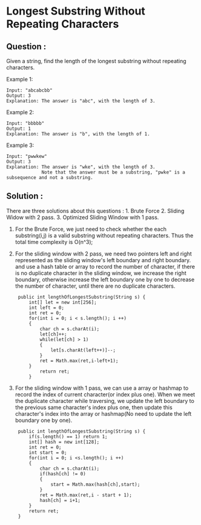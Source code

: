 # Longest Substring Without Repeating Characters

## Question :

Given a string, find the length of the longest substring without repeating characters.

Example 1:

	Input: "abcabcbb"
	Output: 3 
	Explanation: The answer is "abc", with the length of 3. 

Example 2:

	Input: "bbbbb"
	Output: 1
	Explanation: The answer is "b", with the length of 1.

Example 3:

	Input: "pwwkew"
	Output: 3
	Explanation: The answer is "wke", with the length of 3. 
	             Note that the answer must be a substring, "pwke" is a subsequence and not a substring.


## Solution : 

There are three solutions about this questions : 1. Brute Force 2. Sliding Widow with 2 pass. 3. Optimized Sliding Window with 1 pass. 


1. For the Brute Force, we just need to check whether the each substring(i,j) is a valid substring without repeating characters. Thus the total time complexity is O(n^3);

2. For the sliding window with 2 pass, we need two pointers left and right represented as the sliding window's left boundary and right boundary. and use a hash table or array to record the number of character, if there is no duplicate character in the sliding window, we increase the right boundary, otherwise increase the left boundary one by one to decrease the number of character, until there are no duplicate characters.

		public int lengthOfLongestSubstring(String s) {
	        int[] let = new int[256];
	        int left = 0;
	        int ret = 0;
	        for(int i = 0; i < s.length(); i ++)
	        {
	            char ch = s.charAt(i);
	            let[ch]++;
	            while(let[ch] > 1)
	            {
	                let[s.charAt(left++)]--;
	            }
	            ret = Math.max(ret,i-left+1);
	        }
	        	return ret;
	    	}

3. For the sliding window with 1 pass, we can use a array or hashmap to record the index of current character(or index plus one). When we meet the duplicate character while traversing, we update the left boundary to the previous same character's index plus one, then update this character's index into the array or hashmap(No need to update the left boundary one by one).

		public int lengthOfLongestSubstring(String s) {
	        if(s.length() == 1) return 1;
	        int[] hash = new int[128];
	        int ret = 0;
	        int start = 0;
	        for(int i = 0; i <s.length(); i ++)
	        {
	            char ch = s.charAt(i);
	            if(hash[ch] != 0)
	            {
	                start = Math.max(hash[ch],start);
	            }
	            ret = Math.max(ret,i - start + 1);
	            hash[ch] = i+1;
	        }
	        return ret;
	    }
